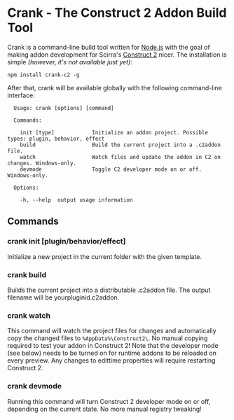 # Crank - The Construct 2 Addon Build Tool

Crank is a command-line build tool written for [Node.js](http://nodejs.org/) with the goal of making addon development for Scirra's [Construct 2](http://scirra.com) nicer. The installation is simple *(however, it's not available just yet)*:

```
npm install crank-c2 -g
```

After that, crank will be available globally with the following command-line interface:

```
  Usage: crank [options] [command]

  Commands:

    init [type]            Initialize an addon project. Possible types: plugin, behavior, effect
    build                  Build the current project into a .c2addon file.
    watch                  Watch files and update the addon in C2 on changes. Windows-only.
    devmode                Toggle C2 developer mode on or off. Windows-only.

  Options:

    -h, --help  output usage information
```

## Commands

### crank init [plugin/behavior/effect]

Initialize a new project in the current folder with the given template.

### crank build 

Builds the current project into a distributable .c2addon file. The output filename will be yourpluginid.c2addon.

### crank watch

This command will watch the project files for changes and automatically copy the changed files to `%AppData%\Construct2\`. No manual copying required to test your addon in Construct 2! Note that the developer mode (see below) needs to be turned on for runtime addons to be reloaded on every preview. Any changes to edittime properties will require restarting Construct 2.

### crank devmode

Running this command will turn Construct 2 developer mode on or off, depending on the current state. No more manual registry tweaking!